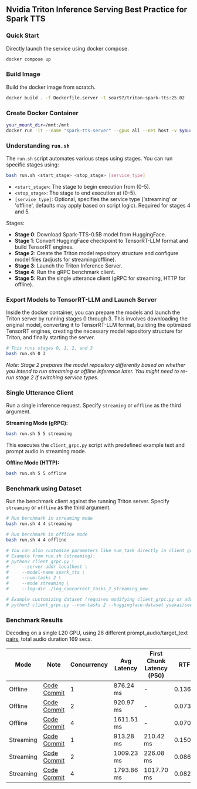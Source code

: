 ## Nvidia Triton Inference Serving Best Practice for Spark TTS

### Quick Start
Directly launch the service using docker compose.
```sh
docker compose up
```

### Build Image
Build the docker image from scratch. 
```sh
docker build . -f Dockerfile.server -t soar97/triton-spark-tts:25.02
```

### Create Docker Container
```sh
your_mount_dir=/mnt:/mnt
docker run -it --name "spark-tts-server" --gpus all --net host -v $your_mount_dir --shm-size=2g soar97/triton-spark-tts:25.02
```

### Understanding `run.sh`

The `run.sh` script automates various steps using stages. You can run specific stages using:
```sh
bash run.sh <start_stage> <stop_stage> [service_type]
```
- `<start_stage>`: The stage to begin execution from (0-5).
- `<stop_stage>`: The stage to end execution at (0-5).
- `[service_type]`: Optional, specifies the service type ('streaming' or 'offline', defaults may apply based on script logic). Required for stages 4 and 5.

Stages:
- **Stage 0**: Download Spark-TTS-0.5B model from HuggingFace.
- **Stage 1**: Convert HuggingFace checkpoint to TensorRT-LLM format and build TensorRT engines.
- **Stage 2**: Create the Triton model repository structure and configure model files (adjusts for streaming/offline).
- **Stage 3**: Launch the Triton Inference Server.
- **Stage 4**: Run the gRPC benchmark client.
- **Stage 5**: Run the single utterance client (gRPC for streaming, HTTP for offline).

### Export Models to TensorRT-LLM and Launch Server
Inside the docker container, you can prepare the models and launch the Triton server by running stages 0 through 3. This involves downloading the original model, converting it to TensorRT-LLM format, building the optimized TensorRT engines, creating the necessary model repository structure for Triton, and finally starting the server.
```sh
# This runs stages 0, 1, 2, and 3
bash run.sh 0 3
```
*Note: Stage 2 prepares the model repository differently based on whether you intend to run streaming or offline inference later. You might need to re-run stage 2 if switching service types.*


### Single Utterance Client
Run a single inference request. Specify `streaming` or `offline` as the third argument.

**Streaming Mode (gRPC):**
```sh
bash run.sh 5 5 streaming
```
This executes the `client_grpc.py` script with predefined example text and prompt audio in streaming mode.

**Offline Mode (HTTP):**
```sh
bash run.sh 5 5 offline
```

### Benchmark using Dataset
Run the benchmark client against the running Triton server. Specify `streaming` or `offline` as the third argument.
```sh
# Run benchmark in streaming mode
bash run.sh 4 4 streaming

# Run benchmark in offline mode
bash run.sh 4 4 offline

# You can also customize parameters like num_task directly in client_grpc.py or via args if supported
# Example from run.sh (streaming):
# python3 client_grpc.py \
#     --server-addr localhost \
#     --model-name spark_tts \
#     --num-tasks 2 \
#     --mode streaming \
#     --log-dir ./log_concurrent_tasks_2_streaming_new

# Example customizing dataset (requires modifying client_grpc.py or adding args):
# python3 client_grpc.py --num-tasks 2 --huggingface-dataset yuekai/seed_tts --split-name wenetspeech4tts --mode [streaming|offline]
```

### Benchmark Results
Decoding on a single L20 GPU, using 26 different prompt_audio/target_text [pairs](https://huggingface.co/datasets/yuekai/seed_tts), total audio duration 169 secs.

| Mode | Note   | Concurrency | Avg Latency     | First Chunk Latency (P50) |  RTF | 
|-------|-----------|-----------------------|---------|----------------|-|
| Offline | [Code Commit](https://github.com/SparkAudio/Spark-TTS/tree/4d769ff782a868524f29e0be851ca64f8b22ebf1/runtime/triton_trtllm) | 1                   | 876.24 ms |-| 0.1362|
| Offline | [Code Commit](https://github.com/SparkAudio/Spark-TTS/tree/4d769ff782a868524f29e0be851ca64f8b22ebf1/runtime/triton_trtllm) | 2                   | 920.97 ms |-|0.0737|
| Offline | [Code Commit](https://github.com/SparkAudio/Spark-TTS/tree/4d769ff782a868524f29e0be851ca64f8b22ebf1/runtime/triton_trtllm) | 4                   | 1611.51 ms |-| 0.0704|
| Streaming | [Code Commit](https://github.com/yuekaizhang/Spark-TTS/commit/0e978a327f99aa49f0735f86eb09372f16410d86) | 1                   | 913.28 ms |210.42 ms| 0.1501 |
| Streaming | [Code Commit](https://github.com/yuekaizhang/Spark-TTS/commit/0e978a327f99aa49f0735f86eb09372f16410d86) | 2                   | 1009.23 ms |226.08 ms |0.0862 |
| Streaming | [Code Commit](https://github.com/yuekaizhang/Spark-TTS/commit/0e978a327f99aa49f0735f86eb09372f16410d86) | 4                   | 1793.86 ms |1017.70 ms| 0.0824 |